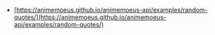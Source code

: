 - [https://animemoeus.github.io/animemoeus-api/examples/random-quotes/](https://animemoeus.github.io/animemoeus-api/examples/random-quotes/)
